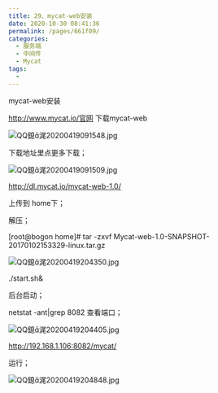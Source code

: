 ```yaml
---
title: 29、mycat-web安装
date: 2020-10-30 08:41:36
permalink: /pages/661f09/
categories:
  - 服务端
  - 中间件
  - Mycat
tags:
  - 
---
```

mycat-web安装



http://www.mycat.io/官网 下载mycat-web



![QQ鎴浘20200419091548.jpg](http://blog.java1234.com/static/userImages/20200420/1587312941287061319.jpg)



下载地址里点更多下载；



![QQ鎴浘20200419091509.jpg](http://blog.java1234.com/static/userImages/20200420/1587312961443022825.jpg)



http://dl.mycat.io/mycat-web-1.0/

 

 上传到 home下；

解压；

[root@bogon home]# tar -zxvf Mycat-web-1.0-SNAPSHOT-20170102153329-linux.tar.gz



![QQ鎴浘20200419204350.jpg](http://blog.java1234.com/static/userImages/20200420/1587312988334083731.jpg)



 

 ./start.sh&

后台启动；

 

netstat -ant|grep 8082 查看端口；



![QQ鎴浘20200419204405.jpg](http://blog.java1234.com/static/userImages/20200420/1587313002537048179.jpg)

http://192.168.1.106:8082/mycat/

运行；



![QQ鎴浘20200419204848.jpg](http://blog.java1234.com/static/userImages/20200420/1587313036693004944.jpg)